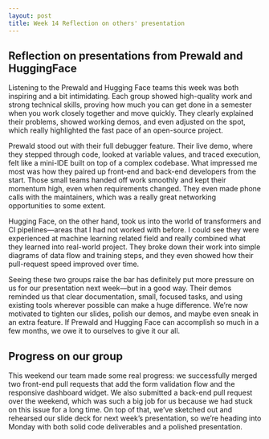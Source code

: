 ```yaml
---
layout: post
title: Week 14 Reflection on others' presentation
---
```


## Reflection on presentations from Prewald and HuggingFace

Listening to the Prewald and Hugging Face teams this week was both inspiring and a bit intimidating. Each group showed high-quality work and strong technical skills, proving how much you can get done in a semester when you work closely together and move quickly. They clearly explained their problems, showed working demos, and even adjusted on the spot, which really highlighted the fast pace of an open-source project.

Prewald stood out with their full debugger feature. Their live demo, where they stepped through code, looked at variable values, and traced execution, felt like a mini-IDE built on top of a complex codebase. What impressed me most was how they paired up front-end and back-end developers from the start. Those small teams handed off work smoothly and kept their momentum high, even when requirements changed. They even made phone calls with the maintainers, which was a really great networking opportunities to some extent. 

<!--more-->

Hugging Face, on the other hand, took us into the world of transformers and CI pipelines—areas that I had not worked with before. I could see they were experienced at machine learning related field and really combined what they learned into real-world project. They broke down their work into simple diagrams of data flow and training steps, and they even showed how their pull-request speed improved over time. 

Seeing these two groups raise the bar has definitely put more pressure on us for our presentation next week—but in a good way. Their demos reminded us that clear documentation, small, focused tasks, and using existing tools wherever possible can make a huge difference. We’re now motivated to tighten our slides, polish our demos, and maybe even sneak in an extra feature. If Prewald and Hugging Face can accomplish so much in a few months, we owe it to ourselves to give it our all.


## Progress on our group

This weekend our team made some real progress: we successfully merged two front-end pull requests that add the form validation flow and the responsive dashboard widget. We also submitted a back-end pull request over the weekend, which was such a big job for us because we had stuck on this issue for a long time. On top of that, we’ve sketched out and rehearsed our slide deck for next week’s presentation, so we’re heading into Monday with both solid code deliverables and a polished presentation.